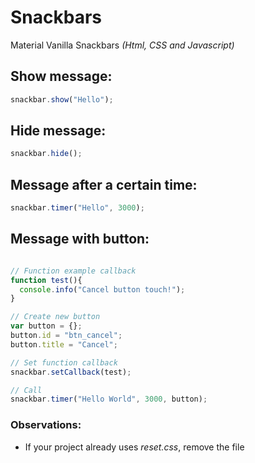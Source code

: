 # Snackbars
Material Vanilla Snackbars _(Html, CSS and Javascript)_

## Show message:
``` js
snackbar.show("Hello");
```

## Hide message:
``` js
snackbar.hide();
```

## Message after a certain time:
``` js
snackbar.timer("Hello", 3000);
```

## Message with button:

``` js

// Function example callback
function test(){
  console.info("Cancel button touch!");
}

// Create new button
var button = {};
button.id = "btn_cancel";
button.title = "Cancel";

// Set function callback
snackbar.setCallback(test);

// Call
snackbar.timer("Hello World", 3000, button);
```

### Observations:
  - If your project already uses _reset.css_, remove the file
